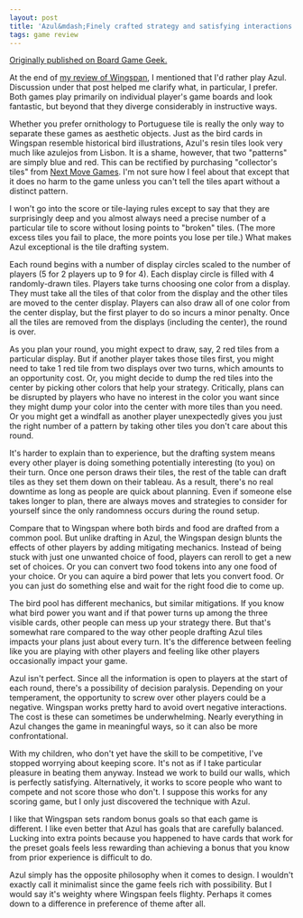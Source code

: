 ```yaml
---
layout: post
title: 'Azul&mdash;Finely crafted strategy and satisfying interactions'
tags: game review
---
```


[Originally published on Board Game
Geek.](https://boardgamegeek.com/thread/2342707)


At the end of <a  href="https://boardgamegeek.com/thread/2338760/best-if-played-quickly"   >my review of Wingspan</a>, I mentioned that I'd rather play Azul. Discussion under that post helped me clarify what, in particular, I prefer. Both games play primarily on individual player's game boards and look fantastic, but beyond that they diverge considerably in instructive ways.

Whether you prefer ornithology to Portuguese tile is really the only way to separate these games as aesthetic objects. Just as the bird cards in Wingspan resemble historical bird illustrations, Azul's resin tiles look very much like azulejos from Lisbon. It is a shame, however, that two "patterns" are simply blue and red. This can be rectified by purchasing "collector's tiles" from <a  href="https://boardgamegeek.com/boardgamepublisher/38363/next-move-games"   >Next Move Games</a>. I'm not sure how I feel about that except that it does no harm to the game unless you can't tell the tiles apart without a distinct pattern.

I won't go into the score or tile-laying rules except to say that they are surprisingly deep and you almost always need a precise number of a particular tile to score without losing points to "broken" tiles. (The more excess tiles you fail to place, the more points you lose per tile.) What makes Azul exceptional is the tile drafting system. 

Each round begins with a number of display circles scaled to the number of players (5 for 2 players up to 9 for 4). Each display circle is filled with 4 randomly-drawn tiles. Players take turns choosing one color from a display. They must take all the tiles of that color from the display and the other tiles are moved to the center display. Players can also draw all of one color from the center display, but the first player to do so incurs a minor penalty. Once all the tiles are removed from the displays (including the center), the round is over.

As you plan your round, you might expect to draw, say, 2 red tiles from a particular display. But if another player takes those tiles first, you might need to take 1 red tile from two displays over two turns, which amounts to an opportunity cost. Or, you might decide to dump the red tiles into the center by picking other colors that help your strategy. Critically, plans can be disrupted by players who have no interest in the color you want since they might dump your color into the center with more tiles than you need. Or you might get a windfall as another player unexpectedly gives you just the right number of a pattern by taking other tiles you don't care about this round.

It's harder to explain than to experience, but the drafting system means every other player is doing something potentially interesting (to you) on their turn. Once one person draws their tiles, the rest of the table can draft tiles as they set them down on their tableau. As a result, there's no real downtime as long as people are quick about planning. Even if someone else takes longer to plan, there are always moves and strategies to consider for yourself since the only randomness occurs during the round setup.

Compare that to Wingspan where both birds and food are drafted from a common pool. But unlike drafting in Azul, the Wingspan design blunts the effects of other players by adding mitigating mechanics. Instead of being stuck with just one unwanted choice of food, players can reroll to get a new set of choices. Or you can convert two food tokens into any one food of your choice. Or you can aquire a bird power that lets you convert food. Or you can just do something else and wait for the right food die to come up.

The bird pool has different mechanics, but similar mitigations. If you know what bird power you want and if that power turns up among the three visible cards, other people can mess up your strategy there. But that's somewhat rare compared to the way other people drafting Azul tiles impacts your plans just about every turn. It's the difference between feeling like you are playing with other players and feeling like other players occasionally impact your game. 

Azul isn't perfect. Since all the information is open to players at the start of each round, there's a possibility of decision paralysis. Depending on your temperament, the opportunity to screw over other players could be a negative. Wingspan works pretty hard to avoid overt negative interactions. The cost is these can sometimes be underwhelming. Nearly everything in Azul changes the game in meaningful ways, so it can also be more confrontational.

With my children, who don't yet have the skill to be competitive, I've stopped worrying about keeping score. It's not as if I take particular pleasure in beating them anyway. Instead we work to build our walls, which is perfectly satisfying. Alternatively, it works to score people who want to compete and not score those who don't. I suppose this works for any scoring game, but I only just discovered the technique with Azul. 

I like that Wingspan sets random bonus goals so that each game is different. I like even better that Azul has goals that are carefully balanced. Lucking into extra points because you happened to have cards that work for the preset goals feels less rewarding than achieving a bonus that you know from prior experience is difficult to do.

Azul simply has the opposite philosophy when it comes to design. I wouldn't exactly call it minimalist since the game feels rich with possibility. But I would say it's weighty where Wingspan feels flighty. Perhaps it comes down to a difference in preference of theme after all. 
